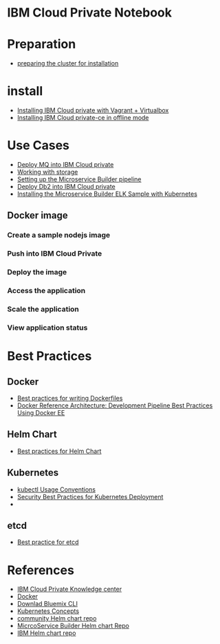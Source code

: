 # IBM Cloud Private Notebook

# Preparation
- [preparing the cluster for installation](https://www.ibm.com/support/knowledgecenter/en/SSBS6K_1.2.0/installing/prep_cluster.html)

# install

- [Installing IBM Cloud private with Vagrant + Virtualbox](https://www.ibm.com/developerworks/community/blogs/fe25b4ef-ea6a-4d86-a629-6f87ccf4649e/entry/Setting_up_an_IBM_Spectrum_Conductor_for_Containers_cluster_by_using_Vagrant?lang=en)
- [Installing IBM Cloud private-ce in offline mode](https://developer.ibm.com/recipes/tutorials/installing-ibm-cloud-privatece-in-offline-mode/)

# Use Cases

- [Deploy MQ into IBM Cloud private](https://developer.ibm.com/recipes/tutorials/deploy-mq-into-ibm-cloud-private/)
- [Working with storage](https://www.ibm.com/developerworks/community/blogs/fe25b4ef-ea6a-4d86-a629-6f87ccf4649e/entry/Working_with_storage?lang=en)
- [Setting up the Microservice Builder pipeline](https://www.ibm.com/support/knowledgecenter/en/SS5PWC/pipeline.html)
- [Deploy Db2 into IBM Cloud private](https://developer.ibm.com/recipes/tutorials/deploy-db2-into-ibm-cloud-private/)
- [Installing the Microservice Builder ELK Sample with Kubernetes](https://github.com/WASdev/sample.microservicebuilder.helm.elk/blob/master/installing_sample_elk_task.md)

## Docker image
### Create a sample nodejs image
### Push into IBM Cloud Private
### Deploy the image
### Access the application
### Scale the application
### View application status

# Best Practices
## Docker
- [Best practices for writing Dockerfiles](https://docs.docker.com/engine/userguide/eng-image/dockerfile_best-practices/)
- [Docker Reference Architecture: Development Pipeline Best Practices Using Docker EE](https://success.docker.com/Architecture/Docker_Reference_Architecture%3A_Development_Pipeline_Best_Practices_Using_Docker_EE)
## Helm Chart
- [Best practices for Helm Chart](https://docs.helm.sh/chart_best_practices/)
## Kubernetes
- [kubectl Usage Conventions](https://kubernetes.io/docs/user-guide/kubectl-conventions/)
- [Security Best Practices for Kubernetes Deployment](http://blog.kubernetes.io/2016/08/security-best-practices-kubernetes-deployment.html)
-
## etcd
- [Best practice for etcd](https://coreos.com/operators/etcd/docs/latest/best_practices.html)

# References
- [IBM Cloud Private Knowledge center](https://www.ibm.com/support/knowledgecenter/en/SSBS6K_1.2.0/kc_welcome_containers.html)
- [Docker](https://docs.docker.com/)
- [Downlad Bluemix CLI](https://clis.ng.bluemix.net/ui/home.html?cm_sp=dw-bluemix-_-microservice-builder-_-devcenter&cm_mc_uid=47402820653814918773981&cm_mc_sid_50200000=1501752774)
- [Kubernetes Concepts](https://kubernetes.io/docs/concepts/)
- [community Helm chart repo]()
- [MicrcoService Builder Helm chart Repo]()
- [IBM Helm chart repo]()
